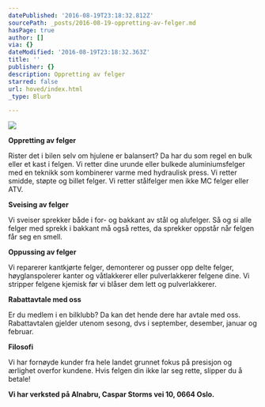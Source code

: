 ```yaml
---
datePublished: '2016-08-19T23:18:32.812Z'
sourcePath: _posts/2016-08-19-oppretting-av-felger.md
hasPage: true
author: []
via: {}
dateModified: '2016-08-19T23:18:32.363Z'
title: ''
publisher: {}
description: Oppretting av felger
starred: false
url: hoved/index.html
_type: Blurb

---
```

![](https://the-grid-user-content.s3-us-west-2.amazonaws.com/ff1cec23-56f8-4c7e-b354-a598d69562cb.jpg)

**Oppretting av felger**

Rister det i bilen selv om hjulene er balansert? Da har du som regel en bulk eller et kast i felgen. Vi retter dine urunde eller bulkede aluminiumsfelger med en teknikk som kombinerer varme med hydraulisk press. Vi retter smidde, støpte og billet felger. Vi retter stålfelger men ikke MC felger eller ATV.

**Sveising av felger**

Vi sveiser sprekker både i for- og bakkant av stål og alufelger. Så og si alle felger med sprekk i bakkant må også rettes, da sprekker oppstår når felgen får seg en smell.

**Oppussing av felger**

Vi reparerer kantkjørte felger, demonterer og pusser opp delte felger, høyglanspolerer kanter og våtlakkerer eller pulverlakkerer felgene dine. Vi stripper felgene kjemisk før vi blåser dem lett og pulverlakkerer.

**Rabattavtale med oss**

Er du medlem i en bilklubb? Da kan det hende dere har avtale med oss. Rabattavtalen gjelder utenom sesong, dvs i september, desember, januar og februar.

**Filosofi**

Vi har fornøyde kunder fra hele landet grunnet fokus på presisjon og ærlighet overfor kundene. Hvis felgen din ikke lar seg rette, slipper du å betale!

**Vi har verksted på Alnabru, Caspar Storms vei 10, 0664 Oslo.**